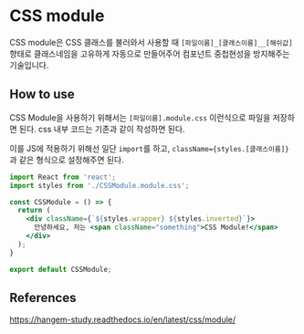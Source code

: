 # CSS module

CSS module은 CSS 클래스를 불러와서 사용할 때 `[파일이름]_[클래스이름]__[해쉬값]` 향태로 클래스네임을 고유하게 자동으로 만들어주어 컴포넌트 중첩현성을 방지해주는 기술입니다.



## How to use

CSS Module을 사용하기 위해서는 `[파일이름].module.css` 이런식으로 파일을 저장하면 된다. css 내부 코드는 기존과 같이 작성하면 된다.

이를 JS에 적용하기 위해선 일단 `import`를 하고, `className={styles.[클래스이름]}` 과 같은 형식으로 설정해주면 된다.

```jsx
import React from 'react';
import styles from './CSSModule.module.css';

const CSSModule = () => {
  return (
    <div className={`${styles.wrapper} ${styles.inverted}`}>
      안녕하세요, 저는 <span className="something">CSS Module!</span>
    </div>
  );
}

export default CSSModule;
```



## References

https://hangem-study.readthedocs.io/en/latest/css/module/

